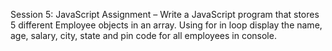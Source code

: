 Session 5: JavaScript
Assignment – Write a JavaScript program that stores 5
different Employee objects in an array. Using for in loop
display the name, age, salary, city, state and pin code for all
employees in console.